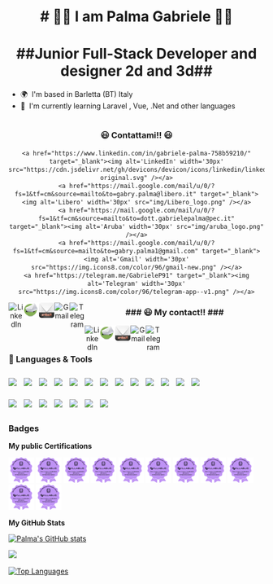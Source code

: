 <h1 align="center"># 🦾🦾 I am Palma Gabriele 🦿🦿</h1>

<h1 align="center">##Junior Full-Stack Developer and designer 2d and 3d##</h1>

- 🌍  I'm based in Barletta (BT) Italy
- 🧠  I'm currently learning Laravel , Vue, .Net and other languages

#

<div align="center">           
    <h3>😃 Contattami!! 😃</h3>

    <a href="https://www.linkedin.com/in/gabriele-palma-758b59210/" target="_blank"><img alt='LinkedIn' width='30px' src="https://cdn.jsdelivr.net/gh/devicons/devicon/icons/linkedin/linkedin-original.svg" /></a>
    <a href="https://mail.google.com/mail/u/0/?fs=1&tf=cm&source=mailto&to=gabry.palma@libero.it" target="_blank"><img alt='Libero' width='30px' src="img/Libero_logo.png" /></a>
    <a href="https://mail.google.com/mail/u/0/?fs=1&tf=cm&source=mailto&to=dott.gabrielepalma@pec.it" target="_blank"><img alt='Aruba' width='30px' src="img/aruba_logo.png" /></a>
    <a href="https://mail.google.com/mail/u/0/?fs=1&tf=cm&source=mailto&to=gabry.palma1@gmail.com" target="_blank"><img alt='Gmail' width='30px' src="https://img.icons8.com/color/96/gmail-new.png" /></a>
    <a href="https://telegram.me/GabrieleP91" target="_blank"><img alt='Telegram' width='30px' src="https://img.icons8.com/color/96/telegram-app--v1.png" /></a>
<a href="https://www.linkedin.com/in/gabriele-palma-758b59210/" target="_blank"><img align='left' alt='LinkedIn' width='30px' src="https://cdn.jsdelivr.net/gh/devicons/devicon/icons/linkedin/linkedin-original.svg" /></a>
<a href="https://mail.google.com/mail/u/0/?fs=1&tf=cm&source=mailto&to=gabry.palma@libero.it" target="_blank"><img align='left' alt='Libero' width='30px' src="img/Libero_logo.png" /></a>
<a href="https://mail.google.com/mail/u/0/?fs=1&tf=cm&source=mailto&to=dott.gabrielepalma@pec.it" target="_blank"><img align='left' alt='Aruba' width='30px' src="img/aruba_logo.png" /></a>
<a href="https://mail.google.com/mail/u/0/?fs=1&tf=cm&source=mailto&to=gabry.palma1@gmail.com" target="_blank"><img align='left' alt='Gmail' width='30px' src="https://img.icons8.com/color/96/gmail-new.png" /></a>
<a href="https://telegram.me/GabrieleP91" target="_blank"><img align='left' alt='Telegram' width='30px' src="https://img.icons8.com/color/96/telegram-app--v1.png" /></a>
</div>

 <div align="center">           
<h3 > ### 😃 My contact!! ###</h3>

<a href="https://www.linkedin.com/in/gabriele-palma-758b59210/" target="_blank"><img align='left' alt='LinkedIn' width='30px' src="https://cdn.jsdelivr.net/gh/devicons/devicon/icons/linkedin/linkedin-original.svg" /></a>
<a href="https://mail.google.com/mail/u/0/?fs=1&tf=cm&source=mailto&to=gabry.palma@libero.it" target="_blank"><img align='left' alt='Libero' width='30px' src="img/Libero_logo.png" /></a>
<a href="https://mail.google.com/mail/u/0/?fs=1&tf=cm&source=mailto&to=dott.gabrielepalma@pec.it" target="_blank"><img align='left' alt='Aruba' width='30px' src="img/aruba_logo.png" /></a>
<a href="https://mail.google.com/mail/u/0/?fs=1&tf=cm&source=mailto&to=gabry.palma1@gmail.com" target="_blank"><img align='left' alt='Gmail' width='30px' src="https://img.icons8.com/color/96/gmail-new.png" /></a>
<a href="https://telegram.me/GabrieleP91" target="_blank"><img align='left' alt='Telegram' width='30px' src="https://img.icons8.com/color/96/telegram-app--v1.png" /></a>

</div>

<br>

#

### 🧰 Languages & Tools

<img align="left" width="30px" src="https://cdn.jsdelivr.net/gh/devicons/devicon/icons/c/c-plain.svg" style="margin-top: 10px;"/>
<img align="left" width="30px" src="https://cdn.jsdelivr.net/gh/devicons/devicon/icons/cplusplus/cplusplus-plain.svg" style="margin-top: 10px;"/>
<img align="left" width="30px" src="https://cdn.jsdelivr.net/gh/devicons/devicon/icons/csharp/csharp-plain.svg" style="margin-top: 10px;"/>
<img align="left" width="30px" src="https://cdn.jsdelivr.net/gh/devicons/devicon/icons/visualstudio/visualstudio-plain.svg" style="margin-top: 10px;"/>
<img align="left" width="30px" src="https://cdn.jsdelivr.net/gh/devicons/devicon/icons/vscode/vscode-original.svg" style="margin-top: 10px;"/>
<img align="left" width="30px" src="https://cdn.jsdelivr.net/gh/devicons/devicon/icons/godot/godot-original.svg" style="margin-top: 10px;"/>
<img align="left" width="30px" src="https://cdn.jsdelivr.net/gh/devicons/devicon/icons/python/python-original.svg" style="margin-top: 10px;"/>
<img align="left" width="30px" src="https://cdn.jsdelivr.net/gh/devicons/devicon/icons/html5/html5-original.svg" style="margin-top: 10px;"/>
<img align="left" width="30px" src="https://cdn.jsdelivr.net/gh/devicons/devicon/icons/css3/css3-original.svg" style="margin-top: 10px;"/>
<img align="left" width="30px" src="https://cdn.jsdelivr.net/gh/devicons/devicon/icons/bootstrap/bootstrap-original.svg" style="margin-top: 10px;"/>
<img align="left" width="30px" src="https://cdn.jsdelivr.net/gh/devicons/devicon@latest/icons/sass/sass-original.svg" style="margin-top: 10px;"/>
<img align="left" width="30px" src="https://cdn.jsdelivr.net/gh/devicons/devicon/icons/vuejs/vuejs-original.svg" style="margin-top: 10px;"/>
<img align="left" width="30px" src="https://raw.githubusercontent.com/danielcranney/readme-generator/main/public/icons/skills/vite-colored.svg" style="margin-top: 10px;"/>

### <br>


<img align="left" width="30px" src="https://cdn.jsdelivr.net/gh/devicons/devicon/icons/php/php-plain.svg" style="margin-top: 10px;"/>
<img align="left" width="30px" src="https://cdn.jsdelivr.net/gh/devicons/devicon/icons/mysql/mysql-original.svg" style="margin-top: 10px;"/>
<img align="left" width="30px" src="https://cdn.jsdelivr.net/gh/devicons/devicon@latest/icons/laravel/laravel-original-wordmark.svg" style="margin-top: 10px;"/>                                        
<img align="left" width="30px" src="https://cdn.jsdelivr.net/gh/devicons/devicon/icons/javascript/javascript-original.svg" style="margin-top: 10px;"/>  
<img align="left" width="30px" src="https://cdn.jsdelivr.net/gh/devicons/devicon/icons/unity/unity-original.svg" style="margin-top: 10px;"/>   
<img align="left" width="30px" src="https://cdn.jsdelivr.net/gh/devicons/devicon/icons/git/git-original.svg" style="margin-top: 10px;"/>
<img align="left" width="30px" src="https://cdn.jsdelivr.net/gh/devicons/devicon@latest/icons/markdown/markdown-original.svg" style="margin-top: 10px;"/>     
          
<br>

#

### Badges

<b>My public Certifications </b>

<a href="https://bestr.it/award/show/mOSagn4VQV6OjCvrA-b1oQ"><img src="img/assertion-mOSagn4VQV6OjCvrA-b1oQ.png" style="width:50px"  alt="Palma's badge" /></a>
<a href="https://openbadges.bestr.it/public/assertions/sL47oGnRQG--2CT1pLOOxg"><img src="img/assertion-mOSagn4VQV6OjCvrA-b1oQ.png" style="width:50px"  alt="Palma's badge" /></a>
<a href="https://openbadges.bestr.it/public/assertions/yl4fsottTrmJzi4dCrwGPA"><img src="img/assertion-mOSagn4VQV6OjCvrA-b1oQ.png" style="width:50px"  alt="Palma's badge" /></a>
<a href="https://openbadges.bestr.it/public/assertions/lbFVhgGaSj6V9N97MdBnjw"><img src="img/assertion-mOSagn4VQV6OjCvrA-b1oQ.png" style="width:50px"  alt="Palma's badge" /></a>
<a href="https://openbadges.bestr.it/public/assertions/n5iO-cNlSh2frcFzEzmGpQ"><img src="img/assertion-mOSagn4VQV6OjCvrA-b1oQ.png" style="width:50px"  alt="Palma's badge" /></a>
<a href="https://openbadges.bestr.it/public/assertions/8mnCOL9qTVusrHNPM05PgA"><img src="img/assertion-mOSagn4VQV6OjCvrA-b1oQ.png" style="width:50px"  alt="Palma's badge" /></a>
<a href="https://openbadges.bestr.it/public/assertions/iolaP7aiStGp_e4g4fgozg"><img src="img/assertion-mOSagn4VQV6OjCvrA-b1oQ.png" style="width:50px"  alt="Palma's badge" /></a>
<a href="https://openbadges.bestr.it/public/assertions/OLrz9iTQSsyogCLx-mV49w"><img src="img/assertion-mOSagn4VQV6OjCvrA-b1oQ.png" style="width:50px"  alt="Palma's badge" /></a>
<a href="https://openbadges.bestr.it/public/assertions/QYDBkWK-TpmS4CthL8AOuQ"><img src="img/assertion-mOSagn4VQV6OjCvrA-b1oQ.png" style="width:50px"  alt="Palma's badge" /></a>
<a href="https://openbadges.bestr.it/public/assertions/2komV8mUTPaLHQ3Ah3n8ow"><img src="img/assertion-mOSagn4VQV6OjCvrA-b1oQ.png" style="width:50px"  alt="Palma's badge" /></a>
<a href="https://openbadges.bestr.it/public/assertions/pP_u7HctQPaz86V9s_3Tuw"><img src="img/assertion-mOSagn4VQV6OjCvrA-b1oQ.png" style="width:50px"  alt="Palma's badge" /></a>

<b>My GitHub Stats</b>

<a href="https://github.com/GabryP91"><img src="https://github-readme-stats.vercel.app/api?username=GabryP91&show_icons=true&hide=&count_private=true&title_color=0891b2&text_color=ffffff&icon_color=0891b2&bg_color=1c1917&hide_border=true&show_icons=true" alt="Palma's GitHub stats" /></a>

<a href="https://github.com/GabryP91"><img src="https://github-readme-streak-stats.herokuapp.com/?user=GabryP91&stroke=ffffff&background=1c1917&ring=0891b2&fire=0891b2&currStreakNum=ffffff&currStreakLabel=0891b2&sideNums=ffffff&sideLabels=ffffff&dates=ffffff&hide_border=true" /></a>

<a href="https://github.com/GabryP91" align="left"><img src="https://github-readme-stats.vercel.app/api/top-langs/?username=GabryP91&langs_count=10&title_color=0891b2&text_color=ffffff&icon_color=0891b2&bg_color=1c1917&hide_border=true&locale=en&custom_title=Top%20%Languages" alt="Top Languages" /></a>
